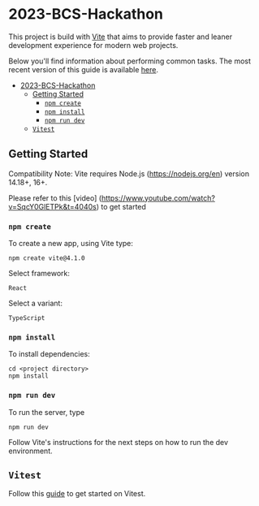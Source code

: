 # 2023-BCS-Hackathon

This project is build with [Vite](https://vitejs.dev/guide/) that aims to provide faster and leaner development experience for modern web projects.

Below you'll find information about performing common tasks. The most recent version of this guide is available [here](https://vitejs.dev/guide/cli.html).

- [2023-BCS-Hackathon](#2023-bcs-hackathon)
  - [Getting Started](#getting-started)
    - [`npm create`](#npm-create)
    - [`npm install`](#npm-install)
    - [`npm run dev`](#npm-run-dev)
  - [`Vitest`](#vitest)


## Getting Started

Compatibility Note: Vite requires Node.js (https://nodejs.org/en) version 14.18+, 16+.

Please refer to this [video] (https://www.youtube.com/watch?v=SqcY0GlETPk&t=4040s) to get started

### `npm create`

To create a new app, using Vite type:

```
npm create vite@4.1.0
```

Select framework: 

```
React
```

Select a variant:

```
TypeScript
```
### `npm install`

To install dependencies:

```
cd <project directory>
npm install
```

### `npm run dev`

To run the server, type 

```
npm run dev
```

Follow Vite's instructions for the next steps on how to run the dev environment. 

## `Vitest`

Follow this [guide](https://vitest.dev/guide/) to get started on Vitest.

